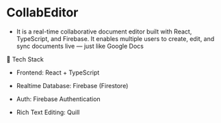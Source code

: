 # CollabEditor

- It is a real-time collaborative document editor built with React, TypeScript, and Firebase. It enables multiple users to create, edit, and sync documents live — just like Google Docs

🧰 Tech Stack

- Frontend: React + TypeScript

- Realtime Database: Firebase (Firestore)

- Auth: Firebase Authentication

- Rich Text Editing: Quill
